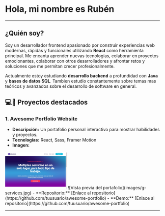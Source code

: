 # Hola, mi nombre es Rubén

---
## **¿Quién soy?**
Soy un desarrollador frontend apasionado por construir experiencias web modernas, rápidas y funcionales utilizando **React** como herramienta principal. Me encanta aprender nuevas tecnologías, colaborar en proyectos emocionantes, colaborar con otros desarrolladores y afrontar retos y soluciones que me permitan crecer profesionalmente.

Actualmente estoy estudiando **desarrollo backend** a profundidad con **Java** y **bases de datos SQL**. Tambien estudio constantemente sobre temas mas teóricos y avanzados sobre el desarrollo de software en general.

## 💻🚀 **Proyectos destacados**

### 1. **Awesome Portfolio Website**
- **Descripción:** Un portafolio personal interactivo para mostrar habilidades y proyectos.
- **Tecnologías:** React, Sass, Framer Motion
- **Imagen:** 
<img src="images/g-services.jpg" alt="Vista previa del proyecto" width="200">
![Vista previa del portafolio](images/g-services.jpg)
- **Repositorio:** [Enlace al repositorio](https://github.com/tuusuario/awesome-portfolio)
- **Demo:** [Enlace al repositorio](https://github.com/tuusuario/awesome-portfolio)

---